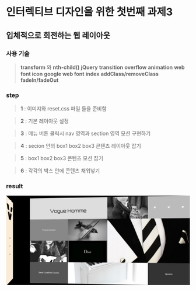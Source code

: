 # 인터렉티브 디자인을 위한 첫번째 과제3

## 입체적으로 회전하는 웹 레이아웃

### 사용 기술

> **transform** 와 **nth-child()** **jQuery** **transition** **overflow** **animation** **web font icon** **google web font** **index** **addClass/removeClass** **fadeIn/fadeOut**

### step

> **1** : 이미지와 reset.css 파일 들을 준비함

> **2** : 기본 레이아웃 설정

> **3** : 메뉴 버튼 클릭시 nav 영역과 section 영역 모션 구현하기

> **4** : secion 안의 box1 box2 box3 콘텐츠 레이아웃 잡기

> **5** : box1 box2 box3 콘텐츠 모션 잡기

> **6** : 각각의 박스 안에 콘텐츠 채워넣기


### result

![alt](./img/result.png)
